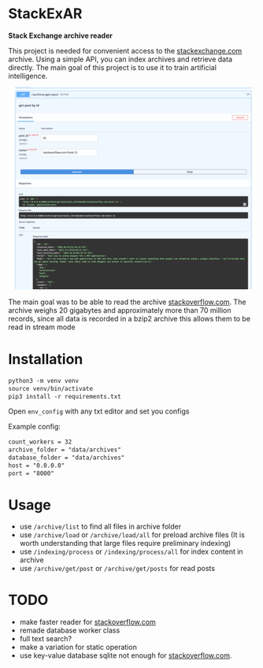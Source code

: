 # StackExAR
**Stack Exchange archive reader**

This project is needed for convenient access to the [stackexchange.com](https://stackexchange.com/)  archive.
Using a simple API, you can index archives and retrieve data directly. The main goal of this project is to use it to train artificial intelligence.

![exmpl img](https://github.com/Taruu/StackExAR/blob/main/img/exp_img.png?raw=true)


The main goal was to be able to read the archive [stackoverflow.com](https://stackoverflow.com/).
The archive weighs 20 gigabytes and approximately more than 70 million records, since all data is recorded in a bzip2 archive this allows them to be read in stream mode

# Installation

```commandline
python3 -m venv venv
source venv/bin/activate 
pip3 install -r requirements.txt
```

Open `env_config` with any txt editor and set you configs

Example config:
```
count_workers = 32
archive_folder = "data/archives"
database_folder = "data/archives"
host = "0.0.0.0"
port = "8000"
```

# Usage

- use `/archive/list` to find all files in archive folder
- use `/archive/load` or `/archive/load/all` for preload archive files (It is worth understanding that large files require preliminary indexing)
- use `/indexing/process` or `/indexing/process/all` for index content in archive
- use `/archive/get/post` or `/archive/get/posts` for read posts


# TODO
- make faster reader for [stackoverflow.com](https://stackoverflow.com/)
- remade database worker class
- full text search?
- make a variation for static operation
- use key-value database sqlite not enough for [stackoverflow.com](https://stackoverflow.com/).
